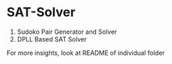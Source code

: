 # SAT-Solver

1. Sudoko Pair Generator and Solver
2. DPLL Based SAT Solver

For more insights, look at README of individual folder
